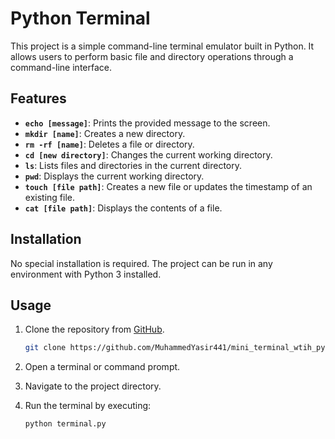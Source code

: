 # Python Terminal

This project is a simple command-line terminal emulator built in Python. It allows users to perform basic file and directory operations through a command-line interface.

## Features

- **`echo [message]`**: Prints the provided message to the screen.
- **`mkdir [name]`**: Creates a new directory.
- **`rm -rf [name]`**: Deletes a file or directory.
- **`cd [new directory]`**: Changes the current working directory.
- **`ls`**: Lists files and directories in the current directory.
- **`pwd`**: Displays the current working directory.
- **`touch [file path]`**: Creates a new file or updates the timestamp of an existing file.
- **`cat [file path]`**: Displays the contents of a file.

## Installation

No special installation is required. The project can be run in any environment with Python 3 installed.

## Usage

1. Clone the repository from [GitHub](https://github.com/MuhammedYasir441/mini_terminal_wtih_python).
   ```bash
   git clone https://github.com/MuhammedYasir441/mini_terminal_wtih_python
   ```
3. Open a terminal or command prompt.
4. Navigate to the project directory.
5. Run the terminal by executing:

   ```bash
   python terminal.py
